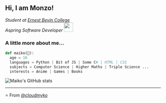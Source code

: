 <h2> Hi, I am Monzo!</h2>
<p><em>Student at <a href="https://ernestbevin.london/">Ernest Bevin College</a>
</br>Aspring Software Developer <img src="https://media.giphy.com/media/WUlplcMpOCEmTGBtBW/giphy.gif" width="30"> 
</em></p>

### A little more about me... 

```python
def maiko(🐐):
  age = 16
  languages = Python | Bit of JS | Some C# | HTML | CSS
  subjects = Computer Science | Higher Maths | Triple Science ...
  interests = Anime | Games | Books
```
![Maiko's GitHub stats](https://github-readme-stats.vercel.app/api?username=cloudmyko&theme=dracula&show_icons=true)

---

⭐️ From [@cloudmyko](https://github.com/cloudmyko)

